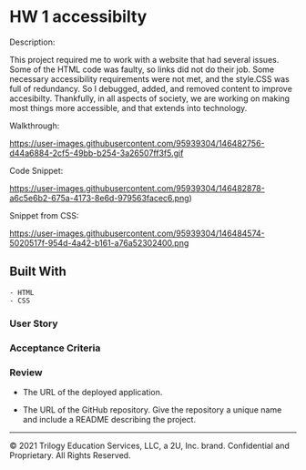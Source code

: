 # HW 1 accessibilty 

Description: 

This project required me to work with a website that had several issues. Some of the HTML code was faulty, so links did not do their job. Some necessary accessibility requirements were not met, and the style.CSS was full of redundancy. So I debugged, added, and removed content to improve accesibilty. Thankfully, in all aspects of society, we are working on making most things more accessible, and that extends into technology. 

Walkthrough:

https://user-images.githubusercontent.com/95939304/146482756-d44a6884-2cf5-49bb-b254-3a26507ff3f5.gif

Code Snippet:

https://user-images.githubusercontent.com/95939304/146482878-a6c5e6b2-675a-4173-8e6d-979563facec6.png)

Snippet from CSS:

https://user-images.githubusercontent.com/95939304/146484574-5020517f-954d-4a42-b161-a76a52302400.png


## Built With
    - HTML
    - CSS


### User Story



### Acceptance Criteria



### Review



* The URL of the deployed application.

* The URL of the GitHub repository. Give the repository a unique name and include a README describing the project.

---
© 2021 Trilogy Education Services, LLC, a 2U, Inc. brand. Confidential and Proprietary. All Rights Reserved.
